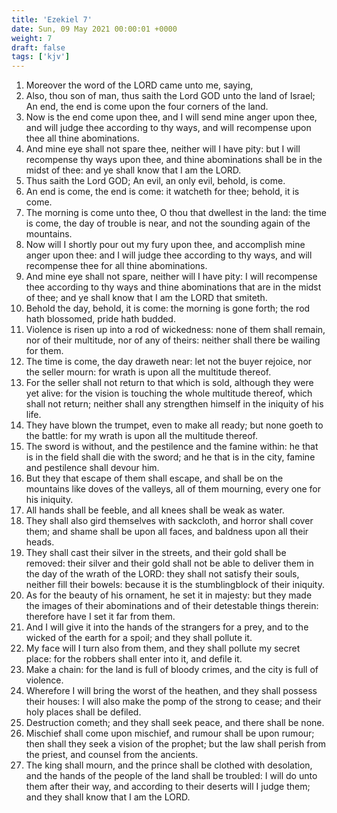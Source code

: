 ```yaml
---
title: 'Ezekiel 7'
date: Sun, 09 May 2021 00:00:01 +0000
weight: 7
draft: false
tags: ['kjv'] 
---
```


1. Moreover the word of the LORD came unto me, saying,
2. Also, thou son of man, thus saith the Lord GOD unto the land of Israel; An end, the end is come upon the four corners of the land.
3. Now is the end come upon thee, and I will send mine anger upon thee, and will judge thee according to thy ways, and will recompense upon thee all thine abominations.
4. And mine eye shall not spare thee, neither will I have pity: but I will recompense thy ways upon thee, and thine abominations shall be in the midst of thee: and ye shall know that I am the LORD.
5. Thus saith the Lord GOD; An evil, an only evil, behold, is come.
6. An end is come, the end is come: it watcheth for thee; behold, it is come.
7. The morning is come unto thee, O thou that dwellest in the land: the time is come, the day of trouble is near, and not the sounding again of the mountains.
8. Now will I shortly pour out my fury upon thee, and accomplish mine anger upon thee: and I will judge thee according to thy ways, and will recompense thee for all thine abominations.
9. And mine eye shall not spare, neither will I have pity: I will recompense thee according to thy ways and thine abominations that are in the midst of thee; and ye shall know that I am the LORD that smiteth.
10. Behold the day, behold, it is come: the morning is gone forth; the rod hath blossomed, pride hath budded.
11. Violence is risen up into a rod of wickedness: none of them shall remain, nor of their multitude, nor of any of theirs: neither shall there be wailing for them.
12. The time is come, the day draweth near: let not the buyer rejoice, nor the seller mourn: for wrath is upon all the multitude thereof.
13. For the seller shall not return to that which is sold, although they were yet alive: for the vision is touching the whole multitude thereof, which shall not return; neither shall any strengthen himself in the iniquity of his life.
14. They have blown the trumpet, even to make all ready; but none goeth to the battle: for my wrath is upon all the multitude thereof.
15. The sword is without, and the pestilence and the famine within: he that is in the field shall die with the sword; and he that is in the city, famine and pestilence shall devour him.
16. But they that escape of them shall escape, and shall be on the mountains like doves of the valleys, all of them mourning, every one for his iniquity.
17. All hands shall be feeble, and all knees shall be weak as water.
18. They shall also gird themselves with sackcloth, and horror shall cover them; and shame shall be upon all faces, and baldness upon all their heads.
19. They shall cast their silver in the streets, and their gold shall be removed: their silver and their gold shall not be able to deliver them in the day of the wrath of the LORD: they shall not satisfy their souls, neither fill their bowels: because it is the stumblingblock of their iniquity.
20. As for the beauty of his ornament, he set it in majesty: but they made the images of their abominations and of their detestable things therein: therefore have I set it far from them.
21. And I will give it into the hands of the strangers for a prey, and to the wicked of the earth for a spoil; and they shall pollute it.
22. My face will I turn also from them, and they shall pollute my secret place: for the robbers shall enter into it, and defile it.
23. Make a chain: for the land is full of bloody crimes, and the city is full of violence.
24. Wherefore I will bring the worst of the heathen, and they shall possess their houses: I will also make the pomp of the strong to cease; and their holy places shall be defiled.
25. Destruction cometh; and they shall seek peace, and there shall be none.
26. Mischief shall come upon mischief, and rumour shall be upon rumour; then shall they seek a vision of the prophet; but the law shall perish from the priest, and counsel from the ancients.
27. The king shall mourn, and the prince shall be clothed with desolation, and the hands of the people of the land shall be troubled: I will do unto them after their way, and according to their deserts will I judge them; and they shall know that I am the LORD.
